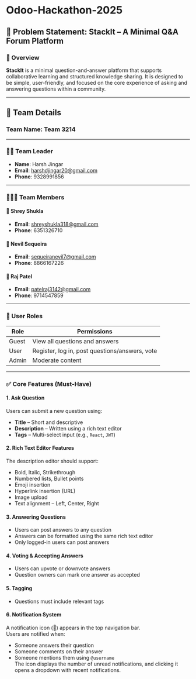 # Odoo-Hackathon-2025
## 🧠 Problem Statement: StackIt – A Minimal Q&A Forum Platform

### 📘 Overview  
**StackIt** is a minimal question-and-answer platform that supports collaborative learning and structured knowledge sharing. It is designed to be simple, user-friendly, and focused on the core experience of asking and answering questions within a community.

---

## 👥 Team Details
### **Team Name**: Team 3214  
---

### 🧑‍💼 Team Leader
- **Name**: Harsh Jingar  
- **Email**: harshdjingar20@gmail.com  
- **Phone**: 9328991856  

---

### 👨‍👦‍👦 Team Members

#### 🔹 Shrey Shukla
- **Email**: shreyshukla318@gmail.com  
- **Phone**: 6351326710  

#### 🔹 Nevil Sequeira
- **Email**: sequeiranevil7@gmail.com  
- **Phone**: 8866167226  

#### 🔹 Raj Patel
- **Email**: patelraj3142@gmail.com  
- **Phone**: 9714547859

---

### 👤 User Roles

| Role   | Permissions                                                                 |
|--------|------------------------------------------------------------------------------|
| Guest  | View all questions and answers                                               |
| User   | Register, log in, post questions/answers, vote                              |
| Admin  | Moderate content                                                             |

---

### ✅ Core Features (Must-Have)

#### 1. Ask Question  
Users can submit a new question using:
- **Title** – Short and descriptive  
- **Description** – Written using a rich text editor  
- **Tags** – Multi-select input (e.g., `React`, `JWT`)

#### 2. Rich Text Editor Features  
The description editor should support:
- Bold, Italic, Strikethrough  
- Numbered lists, Bullet points  
- Emoji insertion  
- Hyperlink insertion (URL)  
- Image upload  
- Text alignment – Left, Center, Right  

#### 3. Answering Questions  
- Users can post answers to any question  
- Answers can be formatted using the same rich text editor  
- Only logged-in users can post answers  

#### 4. Voting & Accepting Answers  
- Users can upvote or downvote answers  
- Question owners can mark one answer as accepted  

#### 5. Tagging  
- Questions must include relevant tags  

#### 6. Notification System  
A notification icon (🔔) appears in the top navigation bar.  
Users are notified when:
- Someone answers their question  
- Someone comments on their answer  
- Someone mentions them using `@username`  
The icon displays the number of unread notifications, and clicking it opens a dropdown with recent notifications.
